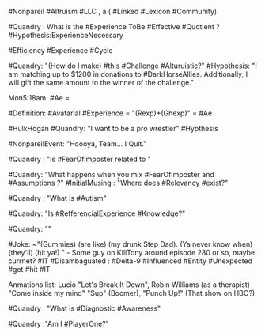 #Nonpareil #Altruism #LLC , a ( #Linked #Lexicon #Community)  

#Quandry : What is the #Experience ToBe #Effective #Quotient ?
#Hypothesis:ExperienceNecessary


#Efficiency #Experience #Cycle 

#Quandry: "(How do I make) #this #Challenge #Alturuistic?"
#Hypothesis: "I am matching up to $1200 in donations to #DarkHorseAllies. Additionally, I will gift the same amount to the winner of the challenge."

Mon5:18am. #Ae =  


#Definition: #Avatarial #Experience = "(Rexp)+(Ghexp)" = #Ae
	
#HulkHogan #Quandry: "I want to be a pro wrestler"
#Hypthesis 

#NonpareilEvent: "Hoooya, Team... I Quit."

#Quandry : "Is #FearOfImposter related to "

#Quandry: "What happens when you mix #FearOfImposter and #Assumptions ?" #InitialMusing : "Where does #Relevancy  #exist?" 

#Quandry : "What is #Autism"

#Quandry: "Is #RefferencialExperience #Knowledge?"

#Quandry: ""

#Joke: ~"(Gummies) (are like) (my drunk Step Dad). (Ya never know when) (they'll) (hit ya!) " - Some guy on KillTony around episode 280 or so, maybe currnet? #IT
#Disambaguated : #Delta-9 #Influenced #Entity #Unexpected #get #hit #IT

Anmations list: Lucio "Let's Break It Down", Robin Williams (as a therapist) "Come inside my mind" "Sup" (Boomer), "Punch Up!" (That show on HBO?)

#Quandry : "What is #Diagnostic #Awareness"

#Quandry :"Am I #PlayerOne?"

